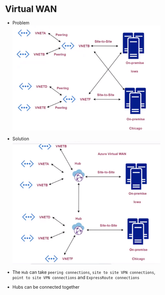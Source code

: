 # Virtual WAN

- Problem
  ![Hub](../images/hub-problem.png)

- Solution
  ![Hub](../images/hub.png)

- The `Hub` can take `peering connections`, `site to site VPN connections`, `point to site VPN connections` and `ExpressRoute connections`
- Hubs can be connected together
